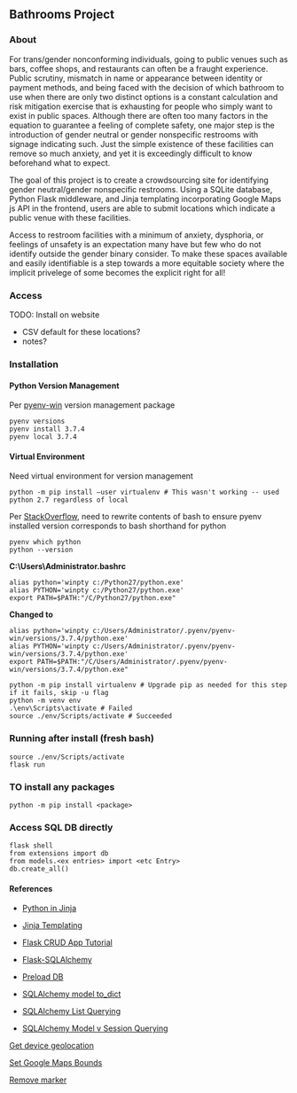 ## Bathrooms Project

### About

For trans/gender nonconforming individuals, going to public venues such as bars, coffee shops, and restaurants can often be a fraught experience. Public scrutiny, mismatch in name or appearance between identity or payment methods, and being faced with the decision of which bathroom to use when there are only two distinct options is a constant calculation and risk mitigation exercise that is exhausting for people who simply want to exist in public spaces. Although there are often too many factors in the equation to guarantee a feeling of complete safety, one major step is the introduction of gender neutral or gender nonspecific restrooms with signage indicating such. Just the simple existence of these facilities can remove so much anxiety, and yet it is exceedingly difficult to know beforehand what to expect.

The goal of this project is to create a crowdsourcing site for identifying gender neutral/gender nonspecific restrooms. Using a SQLite database, Python Flask middleware, and Jinja templating incorporating Google Maps js API in the frontend, users are able to submit locations which indicate a public venue with these facilities.

Access to restroom facilities with a minimum of anxiety, dysphoria, or feelings of unsafety is an expectation many have but few who do not identify outside the gender binary consider. To make these spaces available and easily identifiable is a step towards a more equitable society where the implicit privelege of some becomes the explicit right for all!

### Access

TODO: Install on website

- CSV default for these locations?
- notes?

### Installation

#### Python Version Management

Per [pyenv-win](https://pypi.org/project/pyenv-win/) version management package

```
pyenv versions
pyenv install 3.7.4
pyenv local 3.7.4
```

#### Virtual Environment

Need virtual environment for version management

```
python -m pip install –user virtualenv # This wasn't working -- used python 2.7 regardless of local
```

Per [StackOverflow](https://stackoverflow.com/a/64139341), need to rewrite contents of bash to ensure pyenv installed version corresponds to bash shorthand for python

```
pyenv which python
python --version
```


__C:\Users\Administrator\.bashrc__
```
alias python='winpty c:/Python27/python.exe'
alias PYTHON='winpty c:/Python27/python.exe'
export PATH=$PATH:"/C/Python27/python.exe"
```
__Changed to__
```
alias python='winpty c:/Users/Administrator/.pyenv/pyenv-win/versions/3.7.4/python.exe'
alias PYTHON='winpty c:/Users/Administrator/.pyenv/pyenv-win/versions/3.7.4/python.exe'
export PATH=$PATH:"/C/Users/Administrator/.pyenv/pyenv-win/versions/3.7.4/python.exe"
```

```
python -m pip install virtualenv # Upgrade pip as needed for this step if it fails, skip -u flag
python -m venv env
.\env\Scripts\activate # Failed 
source ./env/Scripts/activate # Succeeded
```

### Running after install (fresh bash)

```
source ./env/Scripts/activate
flask run
```

### TO install any packages

```
python -m pip install <package>
```

### Access SQL DB directly

```
flask shell
from extensions import db
from models.<ex entries> import <etc Entry>
db.create_all()
```

#### References

* [Python in Jinja](https://stackoverflow.com/questions/6036082/call-a-python-function-from-jinja2)

* [Jinja Templating](https://jinja.palletsprojects.com/en/3.0.x/tricks/#highlighting-active-menu-items)

* [Flask CRUD App Tutorial](https://www.digitalocean.com/community/tutorials/how-to-make-a-web-application-using-flask-in-python-3#step-6-displaying-a-single-post)

* [Flask-SQLAlchemy](https://flask-sqlalchemy.palletsprojects.com/en/3.1.x/)

* [Preload DB](https://stackoverflow.com/a/63291666)

* [SQLAlchemy model to_dict](https://www.slingacademy.com/article/sqlalchemy-convert-query-results-into-dictionary/#Basic_Conversion_to_Dictionary)

* [SQLAlchemy List Querying](https://stackoverflow.com/a/48467116)

* [SQLAlchemy Model v Session Querying](https://stackoverflow.com/questions/12350807/whats-the-difference-between-model-query-and-session-querymodel-in-sqlalchemy)

[Get device geolocation](https://developers.google.com/maps/documentation/javascript/examples/map-geolocation)

[Set Google Maps Bounds](https://stackoverflow.com/a/19304625)

[Remove marker](https://stackoverflow.com/a/74492809)